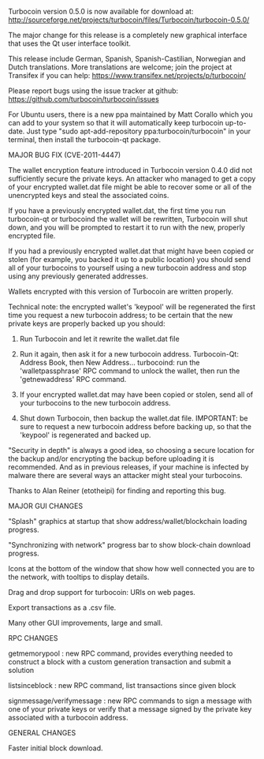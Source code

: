 Turbocoin version 0.5.0 is now available for download at:
http://sourceforge.net/projects/turbocoin/files/Turbocoin/turbocoin-0.5.0/

The major change for this release is a completely new graphical interface that uses the Qt user interface toolkit.

This release include German, Spanish, Spanish-Castilian, Norwegian and Dutch translations. More translations are welcome; join the project at Transifex if you can help:
https://www.transifex.net/projects/p/turbocoin/

Please report bugs using the issue tracker at github:
https://github.com/turbocoin/turbocoin/issues

For Ubuntu users, there is a new ppa maintained by Matt Corallo which you can add to your system so that it will automatically keep turbocoin up-to-date.  Just type "sudo apt-add-repository ppa:turbocoin/turbocoin" in your terminal, then install the turbocoin-qt package.

MAJOR BUG FIX  (CVE-2011-4447)

The wallet encryption feature introduced in Turbocoin version 0.4.0 did not sufficiently secure the private keys. An attacker who
managed to get a copy of your encrypted wallet.dat file might be able to recover some or all of the unencrypted keys and steal the
associated coins.

If you have a previously encrypted wallet.dat, the first time you run turbocoin-qt or turbocoind the wallet will be rewritten, Turbocoin will
shut down, and you will be prompted to restart it to run with the new, properly encrypted file.

If you had a previously encrypted wallet.dat that might have been copied or stolen (for example, you backed it up to a public
location) you should send all of your turbocoins to yourself using a new turbocoin address and stop using any previously generated addresses.

Wallets encrypted with this version of Turbocoin are written properly.

Technical note: the encrypted wallet's 'keypool' will be regenerated the first time you request a new turbocoin address; to be certain that the
new private keys are properly backed up you should:

1. Run Turbocoin and let it rewrite the wallet.dat file

2. Run it again, then ask it for a new turbocoin address.
Turbocoin-Qt: Address Book, then New Address...
turbocoind: run the 'walletpassphrase' RPC command to unlock the wallet,  then run the 'getnewaddress' RPC command.

3. If your encrypted wallet.dat may have been copied or stolen, send  all of your turbocoins to the new turbocoin address.

4. Shut down Turbocoin, then backup the wallet.dat file.
IMPORTANT: be sure to request a new turbocoin address before backing up, so that the 'keypool' is regenerated and backed up.

"Security in depth" is always a good idea, so choosing a secure location for the backup and/or encrypting the backup before uploading it is recommended. And as in previous releases, if your machine is infected by malware there are several ways an attacker might steal your turbocoins.

Thanks to Alan Reiner (etotheipi) for finding and reporting this bug.

MAJOR GUI CHANGES

"Splash" graphics at startup that show address/wallet/blockchain loading progress.

"Synchronizing with network" progress bar to show block-chain download progress.

Icons at the bottom of the window that show how well connected you are to the network, with tooltips to display details.

Drag and drop support for turbocoin: URIs on web pages.

Export transactions as a .csv file.

Many other GUI improvements, large and small.

RPC CHANGES

getmemorypool : new RPC command, provides everything needed to construct a block with a custom generation transaction and submit a solution

listsinceblock : new RPC command, list transactions since given block

signmessage/verifymessage : new RPC commands to sign a message with one of your private keys or verify that a message signed by the private key associated with a turbocoin address.

GENERAL CHANGES

Faster initial block download.

